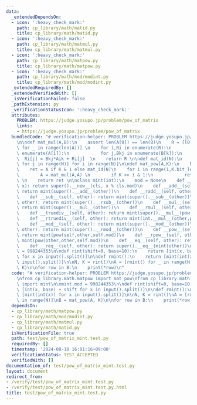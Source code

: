 ```yaml
---
data:
  _extendedDependsOn:
  - icon: ':heavy_check_mark:'
    path: cp_library/math/matid.py
    title: cp_library/math/matid.py
  - icon: ':heavy_check_mark:'
    path: cp_library/math/matmul.py
    title: cp_library/math/matmul.py
  - icon: ':heavy_check_mark:'
    path: cp_library/math/matpow.py
    title: cp_library/math/matpow.py
  - icon: ':heavy_check_mark:'
    path: cp_library/math/mod/modint.py
    title: cp_library/math/mod/modint.py
  _extendedRequiredBy: []
  _extendedVerifiedWith: []
  _isVerificationFailed: false
  _pathExtension: py
  _verificationStatusIcon: ':heavy_check_mark:'
  attributes:
    PROBLEM: https://judge.yosupo.jp/problem/pow_of_matrix
    links:
    - https://judge.yosupo.jp/problem/pow_of_matrix
  bundledCode: "# verification-helper: PROBLEM https://judge.yosupo.jp/problem/pow_of_matrix\n\
    \n\ndef mat_mul(A,B):\n    assert len(A[0]) == len(B)\n    R = [[0]*len(B[0])\
    \ for _ in range(len(A))] \n    for i,Ri in enumerate(R):\n        for k,Aik in\
    \ enumerate(A[i]):\n            for j,Bkj in enumerate(B[k]):\n              \
    \  Ri[j] = Bkj*Aik + Ri[j]  \n    return R \n\ndef mat_id(N):\n    return [[int(i==j)\
    \ for j in range(N)] for i in range(N)]\n\ndef mat_pow(A,K):\n    N = len(A)\n\
    \    ret = A if K & 1 else mat_id(N)\n    for i in range(1,K.bit_length()):\n\
    \        A = mat_mul(A,A) \n        if K >> i & 1:\n            ret = mat_mul(ret,A)\
    \ \n    return ret \n\nclass mint(int):\n    mod = None\n    def __new__(cls,\
    \ x): return super().__new__(cls, x % cls.mod)\n    def __add__(self, other):\
    \ return mint(super().__add__(other))\n    def __radd__(self, other): return mint(super().__radd__(other))\n\
    \    def __sub__(self, other): return mint(super().__sub__(other))\n    def __rsub__(self,\
    \ other): return mint(super().__rsub__(other))\n    def __mul__(self, other):\
    \ return mint(super().__mul__(other))\n    def __rmul__(self, other): return mint(super().__rmul__(other))\n\
    \    def __truediv__(self, other): return mint(super().__mul__(pow(other,-1,self.mod)))\n\
    \    def __rtruediv__(self, other): return mint(int.__mul__(other,pow(self,-1,self.mod)))\n\
    \    def __mod__(self, other): return mint(super().__mod__(other))\n    def __rmod__(self,\
    \ other): return mint(super().__rmod__(other))\n    def __pow__(self, other):\
    \ return mint(pow(self,other,self.mod))\n    def __rpow__(self, other): return\
    \ mint(pow(other,other,self.mod))\n    def __eq__(self, other): return super().__eq__(mint(other))\n\
    \    def __req__(self, other): return super().__eq__(mint(other))\n\n\nmint.mod\
    \ = 998244353\n\ndef rint(shift=0, base=10):\n    return [int(x, base) + shift\
    \ for x in input().split()]\n\ndef rmint():\n    return [mint(int(x)) for x in\
    \ input().split()]\n\nN, K = rint()\nA = [rmint() for _ in range(N)]\nB = mat_pow(A,\
    \ K)\n\nfor row in B:\n    print(*row)\n"
  code: "# verification-helper: PROBLEM https://judge.yosupo.jp/problem/pow_of_matrix\n\
    \nfrom cp_library.math.matpow import mat_pow\nfrom cp_library.math.mod.modint\
    \ import mint\n\nmint.mod = 998244353\n\ndef rint(shift=0, base=10):\n    return\
    \ [int(x, base) + shift for x in input().split()]\n\ndef rmint():\n    return\
    \ [mint(int(x)) for x in input().split()]\n\nN, K = rint()\nA = [rmint() for _\
    \ in range(N)]\nB = mat_pow(A, K)\n\nfor row in B:\n    print(*row)\n"
  dependsOn:
  - cp_library/math/matpow.py
  - cp_library/math/mod/modint.py
  - cp_library/math/matmul.py
  - cp_library/math/matid.py
  isVerificationFile: true
  path: test/pow_of_matrix_mint.test.py
  requiredBy: []
  timestamp: '2024-08-18 16:01:16+09:00'
  verificationStatus: TEST_ACCEPTED
  verifiedWith: []
documentation_of: test/pow_of_matrix_mint.test.py
layout: document
redirect_from:
- /verify/test/pow_of_matrix_mint.test.py
- /verify/test/pow_of_matrix_mint.test.py.html
title: test/pow_of_matrix_mint.test.py
---
```

